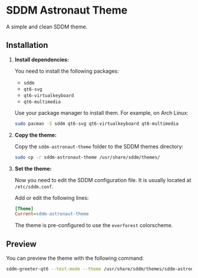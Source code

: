 # SDDM Astronaut Theme

A simple and clean SDDM theme.

## Installation

1.  **Install dependencies:**

    You need to install the following packages:
    *   `sddm`
    *   `qt6-svg`
    *   `qt6-virtualkeyboard`
    *   `qt6-multimedia`

    Use your package manager to install them. For example, on Arch Linux:

    ```bash
    sudo pacman -S sddm qt6-svg qt6-virtualkeyboard qt6-multimedia
    ```

2.  **Copy the theme:**

    Copy the `sddm-astronaut-theme` folder to the SDDM themes directory:

    ```bash
    sudo cp -r sddm-astronaut-theme /usr/share/sddm/themes/
    ```

3.  **Set the theme:**

    Now you need to edit the SDDM configuration file. It is usually located at `/etc/sddm.conf`.

    Add or edit the following lines:

    ```ini
    [Theme]
    Current=sddm-astronaut-theme
    ```

    The theme is pre-configured to use the `everforest` colorscheme.

## Preview

You can preview the theme with the following command:

```bash
sddm-greeter-qt6 --test-mode --theme /usr/share/sddm/themes/sddm-astronaut-theme
```
